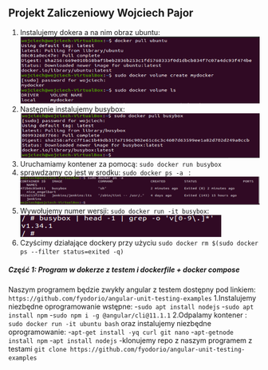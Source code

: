 ## Projekt Zaliczeniowy Wojciech Pajor

1. Instalujemy dokera a na nim obraz ubuntu:
![1.png](https://github.com/InzynieriaOprogramowaniaAGH/MDO2022/blob/WP286214/ProjektZaliczeniowy/1.png)
2. Następnie instalujemy busybox:
![2.png](https://github.com/InzynieriaOprogramowaniaAGH/MDO2022/blob/WP286214/ProjektZaliczeniowy/2.png)
3. Uruchamiamy kontener za pomocą: ``` sudo docker run busybox ```
4. sprawdzamy co jest w srodku: ```sudo docker ps -a ``` :
![3.png](https://github.com/InzynieriaOprogramowaniaAGH/MDO2022/blob/WP286214/ProjektZaliczeniowy/3.png)
5. Wywołujemy numer wersji: ``` sudo docker run -it busybox ```:
![4.png](https://github.com/InzynieriaOprogramowaniaAGH/MDO2022/blob/WP286214/ProjektZaliczeniowy/4.png)
6. Czyścimy działające dockery przy użyciu ``` sudo docker rm $(sudo docker ps --filter status=exited -q) ```

##### Część 1: Program w dokerze z testem i dockerfile + docker compose
Naszym programem będzie zwykły angular z testem dostępny pod linkiem: ``` https://github.com/fyodorio/angular-unit-testing-examples ```
1.Instalujemy niezbędne oprogramowanie wstępne:
  -```sudo apt install nodejs```
  -```sudo apt install npm```
  -```sudo npm i -g @angular/cli@11.1.1```
2.Odpalamy kontener : ```sudo docker run -it ubuntu bash``` oraz instalujemy niezbędne oprogramowanie:
  -```apt-get install -yq curl git nano```
  -```apt-getnode install npm```
  -```apt install nodejs```
  -klonujemy repo z naszym programem z testami ```git clone https://github.com/fyodorio/angular-unit-testing-examples```
   
